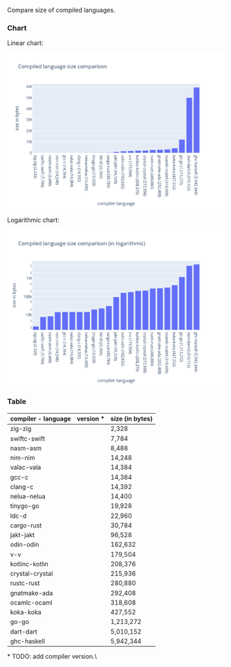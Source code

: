 Compare size of compiled languages.

### Chart

Linear chart:

![](./assets/chart.png)

Logarithmic chart:

![](./assets/chart_log.png)

### Table

| compiler - language | version \* | size (in bytes) |
| ------------------- | ---------- | --------------- |
| zig-zig             |            | 2,328           |
| swiftc-swift        |            | 7,784           |
| nasm-asm            |            | 8,488           |
| nim-nim             |            | 14,248          |
| valac-vala          |            | 14,384          |
| gcc-c               |            | 14,384          |
| clang-c             |            | 14,392          |
| nelua-nelua         |            | 14,400          |
| tinygo-go           |            | 19,928          |
| ldc-d               |            | 22,960          |
| cargo-rust          |            | 30,784          |
| jakt-jakt           |            | 96,528          |
| odin-odin           |            | 162,632         |
| v-v                 |            | 179,504         |
| kotlinc-kotlin      |            | 208,376         |
| crystal-crystal     |            | 215,936         |
| rustc-rust          |            | 280,880         |
| gnatmake-ada        |            | 292,408         |
| ocamlc-ocaml        |            | 318,608         |
| koka-koka           |            | 427,552         |
| go-go               |            | 1,213,272       |
| dart-dart           |            | 5,010,152       |
| ghc-haskell         |            | 5,942,344       |

\* TODO: add compiler version.\
